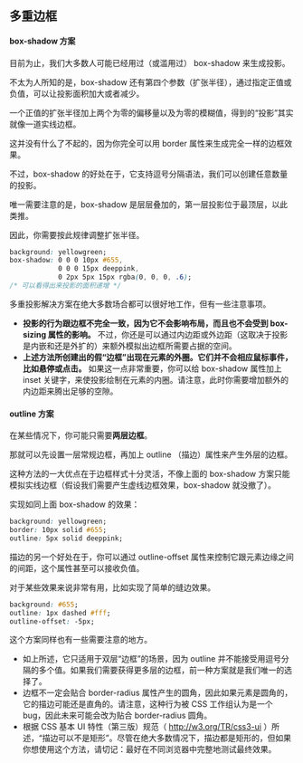 ## 多重边框

#### box-shadow 方案

目前为止，我们大多数人可能已经用过（或滥用过） box-shadow 来生成投影。

不太为人所知的是，box-shadow 还有第四个参数（扩张半径），通过指定正值或负值，可以让投影面积加大或者减少。

一个正值的扩张半径加上两个为零的偏移量以及为零的模糊值，得到的“投影”其实就像一道实线边框。

这并没有什么了不起的，因为你完全可以用 border 属性来生成完全一样的边框效果。

不过，box-shadow 的好处在于，它支持逗号分隔语法，我们可以创建任意数量的投影。

唯一需要注意的是，box-shadow 是层层叠加的，第一层投影位于最顶层，以此类推。

因此，你需要按此规律调整扩张半径。

```css
background: yellowgreen;
box-shadow: 0 0 0 10px #655,
            0 0 0 15px deeppink,
            0 2px 5px 15px rgba(0, 0, 0, .6);
/* 可以看得出来投影的面积递增 */
```



多重投影解决方案在绝大多数场合都可以很好地工作，但有一些注意事项。

- **投影的行为跟边框不完全一致，因为它不会影响布局，而且也不会受到 box-sizing 属性的影响。** 不过，你还是可以通过内边距或外边距（这取决于投影是内嵌和还是外扩的）来额外模拟出边框所需要占据的空间。
- **上述方法所创建出的假“边框”出现在元素的外圈。它们并不会相应鼠标事件，比如悬停或点击。** 如果这一点非常重要，你可以给 box-shadow 属性加上 inset 关键字，来使投影绘制在元素的内圈。请注意，此时你需要增加额外的内边距来腾出足够的空隙。



#### outline 方案

在某些情况下，你可能只需要**两层边框**。

那就可以先设置一层常规边框，再加上 outline （描边）属性来产生外层的边框。

这种方法的一大优点在于边框样式十分灵活，不像上面的 box-shadow 方案只能模拟实线边框（假设我们需要产生虚线边框效果，box-shadow 就没撤了）。

实现如同上面 box-shadow 的效果：

```css
background: yellowgreen;
border: 10px solid #655;
outline: 5px solid deeppink;
```

描边的另一个好处在于，你可以通过 outline-offset 属性来控制它跟元素边缘之间的间距，这个属性甚至可以接收负值。

对于某些效果来说非常有用，比如实现了简单的缝边效果。

```css
background: #655;
outline: 1px dashed #fff;
outline-offset: -5px;
```

这个方案同样也有一些需要注意的地方。

- 如上所述，它只适用于双层“边框”的场景，因为 outline 并不能接受用逗号分隔的多个值。如果我们需要获得更多层的边框，前一种方案就是我们唯一的选择了。
- 边框不一定会贴合 border-radius 属性产生的圆角，因此如果元素是圆角的，它的描边可能还是直角的。请注意，这种行为被 CSS 工作组认为是一个 bug，因此未来可能会改为贴合 border-radius 圆角。
- 根据 CSS 基本 UI 特性（第三版）规范（ http://w3.org/TR/css3-ui ）所述，“描边可以不是矩形”。尽管在绝大多数情况下，描边都是矩形的，但如果你想使用这个方法，请切记：最好在不同浏览器中完整地测试最终效果。
